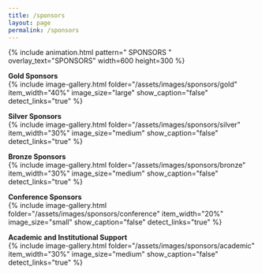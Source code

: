 ```yaml
---
title: /sponsors
layout: page
permalink: /sponsors
---
```

{% include animation.html pattern="  SPONSORS  " overlay_text="SPONSORS" width=600 height=300 %}

<!-- **Platinum Sponsors**  
{% include image-gallery.html folder="/assets/images/sponsors/platinum" %}   -->

**Gold Sponsors**  
{% include image-gallery.html 
   folder="/assets/images/sponsors/gold" 
   item_width="40%" 
   image_size="large" 
   show_caption="false" 
   detect_links="true" %}  

**Silver Sponsors**  
{% include image-gallery.html 
   folder="/assets/images/sponsors/silver" 
   item_width="30%" 
   image_size="medium" 
   show_caption="false" 
   detect_links="true" %}  

**Bronze Sponsors**  
{% include image-gallery.html 
   folder="/assets/images/sponsors/bronze" 
   item_width="30%" 
   image_size="medium" 
   show_caption="false" 
   detect_links="true" %}  

**Conference Sponsors**  
{% include image-gallery.html 
   folder="/assets/images/sponsors/conference" 
   item_width="20%" 
   image_size="small" 
   show_caption="false" 
   detect_links="true" %}  

**Academic and Institutional Support**  
{% include image-gallery.html 
   folder="/assets/images/sponsors/academic" 
   item_width="30%" 
   image_size="medium" 
   show_caption="false" 
   detect_links="true" %}  

<!-- **Media Sponsors**  
{% include image-gallery.html folder="/assets/images/miami/media" %}  

**Other Sponsors**  
{% include image-gallery.html folder="/assets/images/miami/other" %}   -->